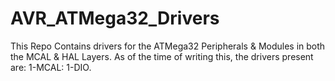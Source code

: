 # AVR_ATMega32_Drivers
This Repo Contains drivers for the ATMega32 Peripherals &amp; Modules in both the MCAL &amp; HAL Layers.
As of the time of writing this, the drivers present are:
1-MCAL:
  1-DIO.
